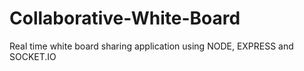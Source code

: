# Collaborative-White-Board
Real time white board sharing application using NODE, EXPRESS and SOCKET.IO
